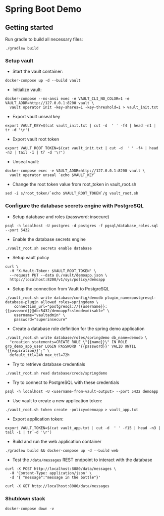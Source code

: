 # Spring Boot Demo

## Getting started

Run gradle to build all necessary files:

```shell
./gradlew build
```

### Setup vault

* Start the vault container:

```shell
docker-compose up -d --build vault
```

* Initialize vault:

```shell
docker-compose --no-ansi exec -e VAULT_CLI_NO_COLOR=1 -e VAULT_ADDR=http://127.0.0.1:8200 vault \
  vault operator init -key-shares=1 -key-threshold=1 > vault_init.txt
```

* Export vault unseal key

```shell
export VAULT_KEY=$(cat vault_init.txt | cut -d  ' ' -f4 | head -n1 | tr -d '\r')
```

* Export vault root token

```shell
export VAULT_ROOT_TOKEN=$(cat vault_init.txt | cut -d  ' ' -f4 | head -n3 | tail -1 | tr -d '\r')
```

* Unseal vault:

```shell
docker-compose exec -e VAULT_ADDR=http://127.0.0.1:8200 vault \
  vault operator unseal `echo $VAULT_KEY`
```

* Change the root token value from root_token in vault_root.sh

```shell
sed -i s/root_token/`echo $VAULT_ROOT_TOKEN`/g vault_root.sh
```

### Configure the database secrets engine with PostgreSQL

* Setup database and roles (password: insecure)

```shell
psql -h localhost -U postgres -d postgres -f pgsql/database_roles.sql --port 5432
```

* Enable the database secrets engine

```shell
./vault_root.sh secrets enable database
```

* Setup vault policy

```shell
curl \
  -H "X-Vault-Token: $VAULT_ROOT_TOKEN" \
  --request PUT --data @./vault/demoapp.json \
  http://localhost:8200/v1/sys/policy/demoapp
```

* Setup the connection from Vault to PostgreSQL

```shell
./vault_root.sh write database/config/demodb plugin_name=postgresql-database-plugin allowed_roles=springdemo \
    connection_url="postgresql://{{username}}:{{password}}@db:5432/demoapp?sslmode=disable" \
    username="vaultadmin" \
    password="superinsecure"
```

* Create a database role definition for the spring demo application

```shell
./vault_root.sh write database/roles/springdemo db_name=demodb \
  "creation_statements=CREATE ROLE \"{{name}}\" IN ROLE grp_demo_app_user LOGIN PASSWORD '{{password}}' VALID UNTIL '{{expiration}}';" \
  default_ttl=24h max_ttl=72h
```

* Try to retrieve database credentials

```shell
./vault_root.sh read database/creds/springdemo
```

* Try to connect to PostgreSQL with these credentials

```shell
psql -h localhost -U <username-from-vault-output> --port 5432 demoapp
```

* Use vault to create a new application token:

```shell
./vault_root.sh token create -policy=demoapp > vault_app.txt
```

* Export application token:

```shell
export VAULT_TOKEN=$(cat vault_app.txt | cut -d  ' ' -f15 | head -n3 | tail -1 | tr -d '\r')
```

* Build and run the web application container

```shell
./gradlew build && docker-compose up -d --build web
```

* Test the `/data/messages` REST endpoint to interact with the database

```shell
curl -X POST http://localhost:8080/data/messages \
  -H 'Content-Type: application/json' \
  -d '{ "message":"message in the bottle"}'

curl -X GET http://localhost:8080/data/messages
```

### Shutdown stack

```shell
docker-compose down -v
```